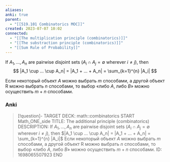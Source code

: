 ```yaml
---
aliases: 
anki: true
parent:
  - "[[519.101 Combinatorics MOC]]"
created: 2023-07-07 10:02
connected:
  - "[[The multiplication principle (combinatorics)]]"
  - "[[The substraction principle (combinatorics)]]"
  - "[[Sum Rule of Probability]]"
---
```

If $A_1,..., A_n$ are pairwise disjoint sets ($A_i \cap A_j = \emptyset$  wherever $i \neq j$), then
$$
|A_1 \cup ... \cup A_n| = |A_1 + ... + A_n| = \sum_{k=1}^{n} |A_i|
$$

Если некоторый объект $А$ можно выбрать $m$ способами, а другой объект R можно выбрать $n$ способами, то выбор «либо $А$, либо $В$» можно осуществить $m + n$ способами.

### Anki
> [!question]-
TARGET DECK: math::combinatorics
START
Math_ONE_side
TITLE: The additional principle (combinatorics)
DESCRIPTION: If $A_1,..., A_n$ are pairwise disjoint sets ($A_i \cap A_j = \emptyset$  wherever $i \neq j$), then
$|A_1 \cup ... \cup A_n| = |A_1 + ... + A_n| = \sum_{k=1}^{n} |A_i|$
Если некоторый объект $А$ можно выбрать $m$ способами, а другой объект R можно выбрать $n$ способами, то выбор «либо $А$, либо $В$» можно осуществить $m + n$ способами.
ID: 1698065507923
END